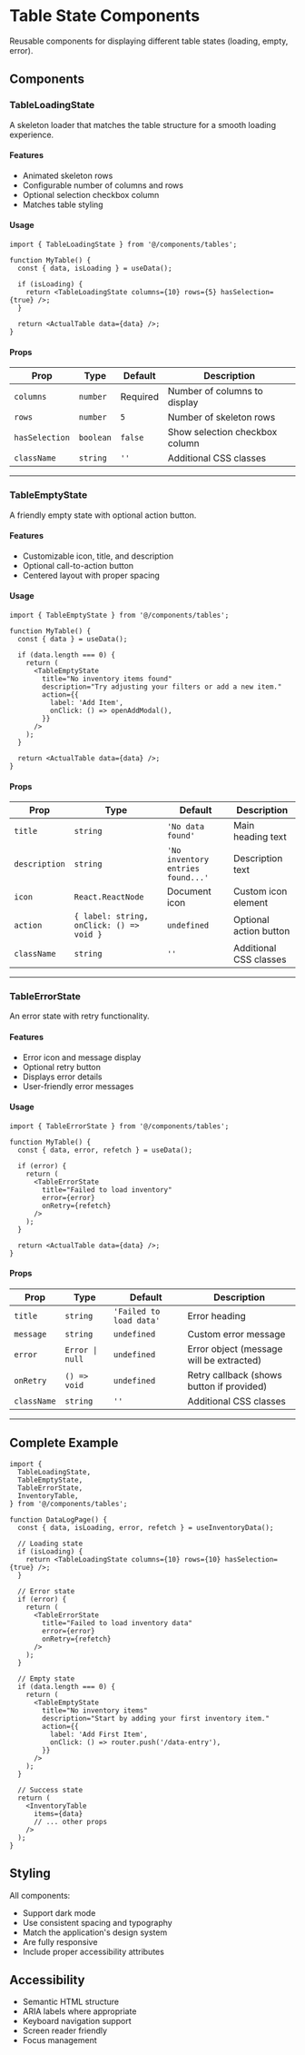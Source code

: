 # Table State Components

Reusable components for displaying different table states (loading, empty, error).

## Components

### TableLoadingState

A skeleton loader that matches the table structure for a smooth loading experience.

#### Features

- Animated skeleton rows
- Configurable number of columns and rows
- Optional selection checkbox column
- Matches table styling

#### Usage

```tsx
import { TableLoadingState } from '@/components/tables';

function MyTable() {
  const { data, isLoading } = useData();

  if (isLoading) {
    return <TableLoadingState columns={10} rows={5} hasSelection={true} />;
  }

  return <ActualTable data={data} />;
}
```

#### Props

| Prop           | Type      | Default  | Description                    |
| -------------- | --------- | -------- | ------------------------------ |
| `columns`      | `number`  | Required | Number of columns to display   |
| `rows`         | `number`  | `5`      | Number of skeleton rows        |
| `hasSelection` | `boolean` | `false`  | Show selection checkbox column |
| `className`    | `string`  | `''`     | Additional CSS classes         |

---

### TableEmptyState

A friendly empty state with optional action button.

#### Features

- Customizable icon, title, and description
- Optional call-to-action button
- Centered layout with proper spacing

#### Usage

```tsx
import { TableEmptyState } from '@/components/tables';

function MyTable() {
  const { data } = useData();

  if (data.length === 0) {
    return (
      <TableEmptyState
        title="No inventory items found"
        description="Try adjusting your filters or add a new item."
        action={{
          label: 'Add Item',
          onClick: () => openAddModal(),
        }}
      />
    );
  }

  return <ActualTable data={data} />;
}
```

#### Props

| Prop          | Type                                     | Default                           | Description            |
| ------------- | ---------------------------------------- | --------------------------------- | ---------------------- |
| `title`       | `string`                                 | `'No data found'`                 | Main heading text      |
| `description` | `string`                                 | `'No inventory entries found...'` | Description text       |
| `icon`        | `React.ReactNode`                        | Document icon                     | Custom icon element    |
| `action`      | `{ label: string, onClick: () => void }` | `undefined`                       | Optional action button |
| `className`   | `string`                                 | `''`                              | Additional CSS classes |

---

### TableErrorState

An error state with retry functionality.

#### Features

- Error icon and message display
- Optional retry button
- Displays error details
- User-friendly error messages

#### Usage

```tsx
import { TableErrorState } from '@/components/tables';

function MyTable() {
  const { data, error, refetch } = useData();

  if (error) {
    return (
      <TableErrorState
        title="Failed to load inventory"
        error={error}
        onRetry={refetch}
      />
    );
  }

  return <ActualTable data={data} />;
}
```

#### Props

| Prop        | Type            | Default                 | Description                               |
| ----------- | --------------- | ----------------------- | ----------------------------------------- |
| `title`     | `string`        | `'Failed to load data'` | Error heading                             |
| `message`   | `string`        | `undefined`             | Custom error message                      |
| `error`     | `Error \| null` | `undefined`             | Error object (message will be extracted)  |
| `onRetry`   | `() => void`    | `undefined`             | Retry callback (shows button if provided) |
| `className` | `string`        | `''`                    | Additional CSS classes                    |

---

## Complete Example

```tsx
import {
  TableLoadingState,
  TableEmptyState,
  TableErrorState,
  InventoryTable,
} from '@/components/tables';

function DataLogPage() {
  const { data, isLoading, error, refetch } = useInventoryData();

  // Loading state
  if (isLoading) {
    return <TableLoadingState columns={10} rows={10} hasSelection={true} />;
  }

  // Error state
  if (error) {
    return (
      <TableErrorState
        title="Failed to load inventory data"
        error={error}
        onRetry={refetch}
      />
    );
  }

  // Empty state
  if (data.length === 0) {
    return (
      <TableEmptyState
        title="No inventory items"
        description="Start by adding your first inventory item."
        action={{
          label: 'Add First Item',
          onClick: () => router.push('/data-entry'),
        }}
      />
    );
  }

  // Success state
  return (
    <InventoryTable
      items={data}
      // ... other props
    />
  );
}
```

## Styling

All components:

- Support dark mode
- Use consistent spacing and typography
- Match the application's design system
- Are fully responsive
- Include proper accessibility attributes

## Accessibility

- Semantic HTML structure
- ARIA labels where appropriate
- Keyboard navigation support
- Screen reader friendly
- Focus management
